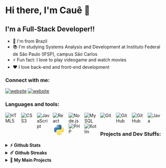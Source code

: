 # Hi there, I'm Cauê 👋 

## I'm a Full-Stack Developer!!

- 🔭 I'm from Brazil
- 📚 I'm studying Systems Analysis and Development at Instituto Federal de São Paulo (IFSP), campus São Carlos
- ⚡ Fun fact: I love to play videogame and watch movies
- ❤️ I love back-end and front-end development

### Connect with me:

[![website](./img/linkedin-light.svg)](https://linkedin.com/in/cauegastaldi#gh-light-mode-only)
[![website](./img/linkedin-dark.svg)](https://linkedin.com/in/cauegastaldi#gh-dark-mode-only)

### Languages and tools:

<img align="left" alt="HTML5" width="40px" src="https://cdn.jsdelivr.net/gh/devicons/devicon/icons/html5/html5-original.svg" style="padding-right:10px;" />
<img align="left" alt="CSS3" width="40px" src="https://cdn.jsdelivr.net/gh/devicons/devicon/icons/css3/css3-original.svg" style="padding-right:10px;" />
<img align="left" alt="JavaScript" width="40px" src="https://cdn.jsdelivr.net/gh/devicons/devicon/icons/javascript/javascript-original.svg" style="padding-right:10px;" />
<img align="left" alt="React" width="40px" src="https://cdn.jsdelivr.net/gh/devicons/devicon/icons/react/react-original.svg" style="padding-right:10px;" />
<img align="left" alt="Node.js" width="40px" src="https://cdn.jsdelivr.net/gh/devicons/devicon/icons/nodejs/nodejs-original.svg" style="padding-right:10px;" />
<img align="left" alt="MySQL" width="40px" src="https://cdn.jsdelivr.net/gh/devicons/devicon/icons/mysql/mysql-original.svg" style="padding-right:10px;" />
<img align="left" alt="Git" width="40px" src="https://cdn.jsdelivr.net/gh/devicons/devicon/icons/git/git-original.svg" style="padding-right:10px;" />
<img align="left" alt="GitHub" width="40px" src="https://user-images.githubusercontent.com/3369400/139447912-e0f43f33-6d9f-45f8-be46-2df5bbc91289.png#gh-dark-mode-only" style="padding-right:10px;" />
<img align="left" alt="GitHub" width="40px" src="https://user-images.githubusercontent.com/3369400/139448065-39a229ba-4b06-434b-bc67-616e2ed80c8f.png#gh-light-mode-only" style="padding-right:10px;" />
<img align="left" alt="Java" width="40px" src="https://cdn.jsdelivr.net/gh/devicons/devicon/icons/java/java-original.svg" style="padding-right:10px;" />
<img align="left" alt="Python" width="40px" src="https://raw.githubusercontent.com/devicons/devicon/master/icons/python/python-original.svg" style="padding-right:10px;" />
<img align="left" alt="PHP" width="40px" src="https://cdn.jsdelivr.net/gh/devicons/devicon/icons/php/php-original.svg" style="padding-right:10px;" />
<img align="left" alt="Kotlin" width="40px" src="https://cdn.jsdelivr.net/gh/devicons/devicon/icons/kotlin/kotlin-original.svg" style="padding-right:10px;" />

<br />
<br />

<!-- Statistics -->

### Projects and Dev Stuffs:

<details>	
  <summary><b>⚡ Github Stats</b></summary>

  <br />
  <img height="180em" src="https://github-readme-stats.vercel.app/api?username=cauegastaldi&show_icons=true&hide_border=true&&count_private=true&include_all_commits=true&&theme=algolia" />
  <img height="180em" src="https://github-readme-stats.vercel.app/api/top-langs/?username=cauegastaldi&exclude_repo=KNN-Image-Classification&show_icons=true&hide_border=true&layout=compact&langs_count=8&&theme=algolia"/>
</details>

<details>	
  <summary><b>☄️ Github Streaks</b></summary>

  <br />
  <img height="180em" src="https://github-readme-streak-stats.herokuapp.com/?user=cauegastaldi&hide_border=true&&theme=algolia" />
</details>

<details>
  <summary><b>🧑 My Main Projects</b></summary>

  <br />
  <table>
    <thead align="center">
      <tr border: none;>
        <td><b>💻 Projects</b></td>
        <td><b>👨‍💻 Language</b></td>
      </tr>
    </thead>
    <tbody>
     	<tr>
	      <td><a href="https://github.com/cauegastaldi/cinematography_world"><b>Cinematography World (Análise de Filmes e Séries)</b></a></td>
              <td><img alt="Language" src="https://img.shields.io/github/languages/top/cauegastaldi/cinematography_world?style=flat-square"/></td>
      	</tr>
	<tr>
	      <td><a href="https://github.com/isarnf/CTruco/tree/new-bot/bot-impl/src/main/java/com/caueisa/destroyerbot"><b>BOT de Truco</b></a></td>
              <td>Java</td>
      	</tr>
   	<tr>
	      <td><a href="https://github.com/cauegastaldi/game-of-thrones-wiki"><b>Game Of Thrones Wiki</b></a></td>
              <td><img alt="Language" src="https://img.shields.io/github/languages/top/cauegastaldi/game-of-thrones-wiki?style=flat-square"/></td>
      </tr> 
      <tr>
	      <td><a href="https://github.com/cauegastaldi/pw2-clinica-medica"><b>Medic Clinical REST</b></a></td>
        <td><img alt="Language" src="https://img.shields.io/github/languages/top/cauegastaldi/pw2-clinica-medica?style=flat-square"/></td>
      </tr>
     <tr>
	      <td><a href="https://github.com/cauegastaldi/movie_theater"><b>Movie Theater</b></a></td>
        <td><img alt="Language" src="https://img.shields.io/github/languages/top/cauegastaldi/movie_theater?style=flat-square"/></td>
      </tr>
       <tr>
	      <td><a href="https://github.com/cauegastaldi/Aluguel_de_carros"><b>Car Rent System</b></a></td>
        <td><img alt="Language" src="https://img.shields.io/github/languages/top/cauegastaldi/Aluguel_de_carros?style=flat-square"/></td>
      </tr>
       <tr>
	      <td><a href="https://github.com/cauegastaldi/SplitTheBill"><b>Split Bill System</b></a></td>
        <td><img alt="Language" src="https://img.shields.io/github/languages/top/cauegastaldi/SplitTheBill?style=flat-square"/></td>
      </tr>
	     <tr>
	      <td><a href="https://github.com/cauegastaldi/netflix-interface-clone"><b>Netflix Interface Clone</b></a></td>
        <td><img alt="Language" src="https://img.shields.io/github/languages/top/cauegastaldi/netflix-interface-clone?style=flat-square"/></td>
      </tr>
    </tbody>
  </table>
  <br />
</details>

[linkedin]: https://linkedin.com/in/codeSTACKr
